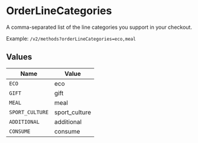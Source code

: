 # OrderLineCategories

A comma-separated list of the line categories you support in your checkout.

Example: `/v2/methods?orderLineCategories=eco,meal`


## Values

| Name            | Value           |
| --------------- | --------------- |
| `ECO`           | eco             |
| `GIFT`          | gift            |
| `MEAL`          | meal            |
| `SPORT_CULTURE` | sport_culture   |
| `ADDITIONAL`    | additional      |
| `CONSUME`       | consume         |